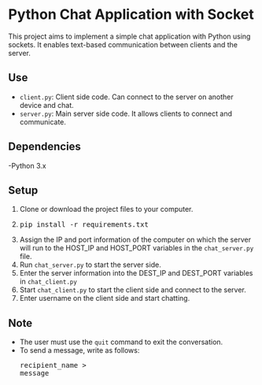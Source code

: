 # Python Chat Application with Socket

This project aims to implement a simple chat application with Python using sockets. It enables text-based communication between clients and the server.

## Use

- `client.py`: Client side code. Can connect to the server on another device and chat.
- `server.py`: Main server side code. It allows clients to connect and communicate.


## Dependencies

-Python 3.x

## Setup

1. Clone or download the project files to your computer.
2. <pre>pip install -r requirements.txt</pre>
3. Assign the IP and port information of the computer on which the server will run to the HOST_IP and HOST_PORT variables in the `chat_server.py` file.
4. Run `chat_server.py` to start the server side.
5. Enter the server information into the DEST_IP and DEST_PORT variables in `chat_client.py`
6. Start `chat_client.py` to start the client side and connect to the server.
7. Enter username on the client side and start chatting.

## Note

- The user must use the `quit` command to exit the conversation.
- To send a message, write as follows: <pre>recipient_name > message</pre>